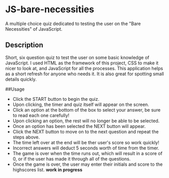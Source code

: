 # JS-bare-necessities
A multiple choice quiz dedicated to testing the user on the "Bare Necessities" of JavaScript.
## Description
  Short, six question quiz to test the user on some basic knowledge of JavaScript. I used HTML as the framework of this project, CSS to make it nicer to look at, and JavaScript for all the processes. This application helps as a short refresh for anyone who needs it. It is also great for spotting small details quickly.

##Usage
  * Click the START button to begin the quiz.
  * Upon clicking, the timer and quiz itself will appear on the screen.
  * Click an option at the bottom of the box to select your answer, be sure to read each one carefully!
  * Upon clicking an option, the rest will no longer be able to be selected.
  * Once an option has been selected the NEXT button will appear.
  * Click the NEXT button to move on to the next question and repeat the steps above.
  * The time left over at the end will be ther user's score so work quickly!
  * Incorrect answers will deduct 5 seconds worth of time from the timer.
  * The game is over when the time runs out, which will result in a score of 0, or if the user has made it through all of the questions.
  * Once the game is over, the user may enter their initials and score to the highscores list. **work in progress**
 ## 
